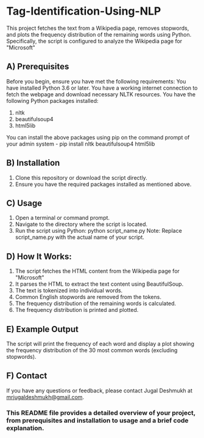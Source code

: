 # Tag-Identification-Using-NLP 

This project fetches the text from a Wikipedia page, removes stopwords, and plots the frequency distribution of the remaining words using Python. Specifically, the script is configured to analyze the Wikipedia page for "Microsoft"

## A) Prerequisites
Before you begin, ensure you have met the following requirements:
You have installed Python 3.6 or later.
You have a working internet connection to fetch the webpage and download necessary NLTK resources.
You have the following Python packages installed:
1. nltk
2. beautifulsoup4
3. html5lib

You can install the above packages using pip on the command prompt of your admin system - pip install nltk beautifulsoup4 html5lib

## B) Installation
1. Clone this repository or download the script directly.
2. Ensure you have the required packages installed as mentioned above.
   
## C) Usage
1. Open a terminal or command prompt.
2. Navigate to the directory where the script is located.
3. Run the script using Python: python script_name.py
Note: Replace script_name.py with the actual name of your script.

## D) How It Works:
1. The script fetches the HTML content from the Wikipedia page for "Microsoft"
2. It parses the HTML to extract the text content using BeautifulSoup.
3. The text is tokenized into individual words.
4. Common English stopwords are removed from the tokens.
5. The frequency distribution of the remaining words is calculated.
6. The frequency distribution is printed and plotted.

## E) Example Output
The script will print the frequency of each word and display a plot showing the frequency distribution of the 30 most common words (excluding stopwords).

## F) Contact
If you have any questions or feedback, please contact Jugal Deshmukh at mrjugaldeshmukh@gmail.com.

### This README file provides a detailed overview of your project, from prerequisites and installation to usage and a brief code explanation.


